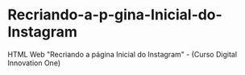 # Recriando-a-p-gina-Inicial-do-Instagram
HTML Web "Recriando a página Inicial do Instagram" - (Curso Digital Innovation One)
